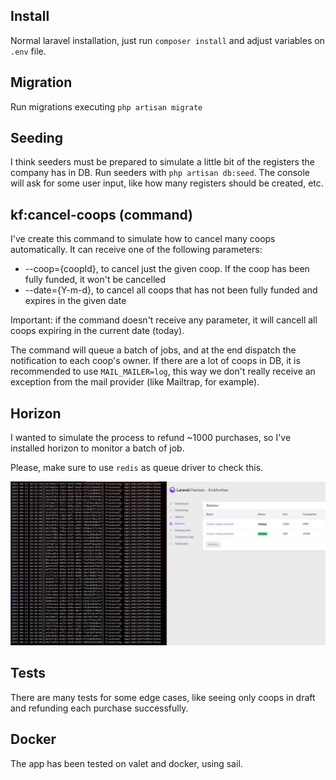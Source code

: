 ## Install

Normal laravel installation, just run `composer install` and adjust variables on `.env` file.

## Migration
Run migrations executing `php artisan migrate`

## Seeding
I think seeders must be prepared to simulate a little bit of the registers the company has in DB. Run seeders with `php artisan db:seed`. The console will ask for some user input, like how many registers should be created, etc.

## kf:cancel-coops (command)
I've create this command to simulate how to cancel many coops automatically. It can receive one of the following parameters:

- --coop={coopId}, to cancel just the given coop. If the coop has been fully funded, it won't be cancelled
- --date={Y-m-d}, to cancel all coops that has not been fully funded and expires in the given date

Important: if the command doesn't receive any parameter, it will cancell all coops expiring in the current date (today).

The command will queue a batch of jobs, and at the end dispatch the notification to each coop's owner. If there are a lot of coops in DB, it is recommended to use `MAIL_MAILER=log`, this way we don't really receive an exception from the mail provider (like Mailtrap, for example).

## Horizon
I wanted to simulate the process to refund ~1000 purchases, so I've installed horizon to monitor a batch of job.

Please, make sure to use `redis` as queue driver to check this.

![1000 purchases refunded](public/images/refund.png)

## Tests
There are many tests for some edge cases, like seeing only coops in draft and refunding each purchase successfully.

## Docker
The app has been tested on valet and docker, using sail.
